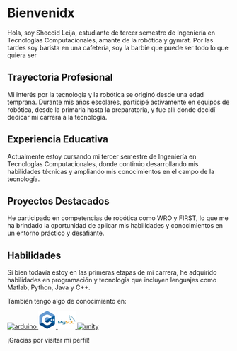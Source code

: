 # Bienvenidx 
Hola, soy Sheccid Leija, estudiante de tercer semestre de Ingeniería en Tecnologías Computacionales, amante de la robótica y gymrat. Por las tardes soy barista en una cafetería, soy la barbie que puede ser todo lo que quiera ser

## Trayectoria Profesional
Mi interés por la tecnología y la robótica se originó desde una edad temprana. Durante mis años escolares, participé activamente en equipos de robótica, desde la primaria hasta la preparatoria, y fue allí donde decidí dedicar mi carrera a la tecnología.

## Experiencia Educativa
Actualmente estoy cursando mi tercer semestre de Ingeniería en Tecnologías Computacionales, donde continúo desarrollando mis habilidades técnicas y ampliando mis conocimientos en el campo de la tecnología.

## Proyectos Destacados
He participado en competencias de robótica como WRO y FIRST, lo que me ha brindado la oportunidad de aplicar mis habilidades y conocimientos en un entorno práctico y desafiante.

## Habilidades
Si bien todavía estoy en las primeras etapas de mi carrera, he adquirido habilidades en programación y tecnología que incluyen lenguajes como Matlab, Python, Java y C++.


También tengo algo de conocimiento en:
<p align="left"> <a href="https://www.arduino.cc/" target="_blank" rel="noreferrer"> <img src="https://cdn.worldvectorlogo.com/logos/arduino-1.svg" alt="arduino" width="40" height="40"/> </a> <a href="https://www.w3schools.com/cpp/" target="_blank" rel="noreferrer"> <img src="https://raw.githubusercontent.com/devicons/devicon/master/icons/cplusplus/cplusplus-original.svg" alt="cplusplus" width="40" rel="noreferrer"> <img src="https://raw.githubusercontent.com/devicons/devicon/master/icons/mysql/mysql-original-wordmark.svg" alt="mysql" width="40" height="40"/> </a> <a href="https://unity.com/" target="_blank" rel="noreferrer"> <img src="https://www.vectorlogo.zone/logos/unity3d/unity3d-icon.svg" alt="unity" width="40" height="40"/> </a> </p>

¡Gracias por visitar mi perfil!
